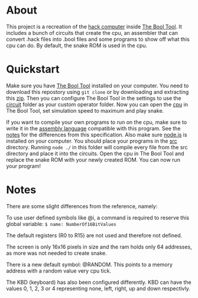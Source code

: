 # About
This project is a recreation of the [hack computer](https://en.wikipedia.org/wiki/Hack_computer)
inside [The Bool Tool](https://git.science.uu.nl/0069795/digitallogicsimulator). It includes a bunch
of circuits that create the cpu, an assembler that can convert .hack files into .bool files and some
programs to show off what this cpu can do. By default, the snake ROM is used in the cpu.

# Quickstart
Make sure you have [The Bool Tool](https://git.science.uu.nl/0069795/digitallogicsimulator) installed on your computer. You need to download this repostory using `git clone` or by downloading and extracting this [zip](https://github.com/wortelworm/HackAssembler/zipball/master). Then you can configure The Bool Tool in the settings to use the [circuit](/circuits/) folder as your custom operator folder. Now you can open the [cpu](/circuits/CPU.bool) in The Bool Tool, set simulation speed to maximum and play snake.

If you want to compile your own programs to run on the cpu, make sure to write it in the [assembly language](https://en.wikipedia.org/wiki/Hack_computer#Assembly_language) compatible with this program. See the [notes](#notes) for the differences from this specification. Also make sure [node.js](https://nodejs.org/) is installed on your computer. You should place your programs in the [src](src/) directory. Running `node ./` in this folder will compile every file from the src directory and place it into the circuits. Open the cpu in The Bool Tool and replace the snake ROM with your newly created ROM. You can now run your program!


# Notes
There are some slight differences from the reference, namely:

To use user defined symbols like @i, a command is required to reserve this global variable:
    `$ name: NumberOf16BitValues`

The default registers (R0 to R15) are not used and therefore not defined.

The screen is only 16x16 pixels in size and the ram holds only 64 addresses,
as more was not needed to create snake.

There is a new default symbol: @RANDOM.
This points to a memory address with a random value very cpu tick.

The KBD (keyboard) has also been configured differently.
KBD can have the values 0, 1, 2, 3 or 4 representing none, left, right, up and down respectivly.
